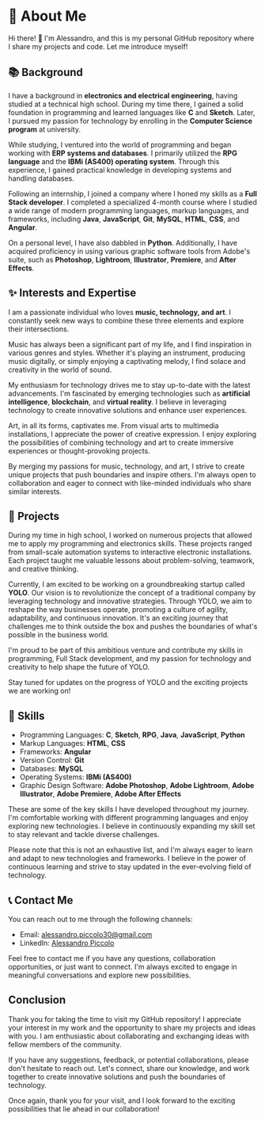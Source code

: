 # 👤 About Me

Hi there! 👋 I'm Alessandro, and this is my personal GitHub repository where I share my projects and code. Let me introduce myself!

## 📚 Background
I have a background in **electronics and electrical engineering**, having studied at a technical high school. During my time there, I gained a solid foundation in programming and learned languages like **C** and **Sketch**. Later, I pursued my passion for technology by enrolling in the **Computer Science program** at university.

While studying, I ventured into the world of programming and began working with **ERP systems and databases**. I primarily utilized the **RPG language** and the **IBMi (AS400) operating system**. Through this experience, I gained practical knowledge in developing systems and handling databases.

Following an internship, I joined a company where I honed my skills as a **Full Stack developer**. I completed a specialized 4-month course where I studied a wide range of modern programming languages, markup languages, and frameworks, including **Java**, **JavaScript**, **Git**, **MySQL**, **HTML**, **CSS**, and **Angular**.

On a personal level, I have also dabbled in **Python**. Additionally, I have acquired proficiency in using various graphic software tools from Adobe's suite, such as **Photoshop**, **Lightroom**, **Illustrator**, **Premiere**, and **After Effects**.


## ✨ Interests and Expertise
I am a passionate individual who loves **music, technology, and art**. I constantly seek new ways to combine these three elements and explore their intersections.

Music has always been a significant part of my life, and I find inspiration in various genres and styles. Whether it's playing an instrument, producing music digitally, or simply enjoying a captivating melody, I find solace and creativity in the world of sound.

My enthusiasm for technology drives me to stay up-to-date with the latest advancements. I'm fascinated by emerging technologies such as **artificial intelligence**, **blockchain**, and **virtual reality**. I believe in leveraging technology to create innovative solutions and enhance user experiences.

Art, in all its forms, captivates me. From visual arts to multimedia installations, I appreciate the power of creative expression. I enjoy exploring the possibilities of combining technology and art to create immersive experiences or thought-provoking projects.

By merging my passions for music, technology, and art, I strive to create unique projects that push boundaries and inspire others. I'm always open to collaboration and eager to connect with like-minded individuals who share similar interests.


## 💼 Projects
During my time in high school, I worked on numerous projects that allowed me to apply my programming and electronics skills. These projects ranged from small-scale automation systems to interactive electronic installations. Each project taught me valuable lessons about problem-solving, teamwork, and creative thinking.

Currently, I am excited to be working on a groundbreaking startup called **YOLO**. Our vision is to revolutionize the concept of a traditional company by leveraging technology and innovative strategies. Through YOLO, we aim to reshape the way businesses operate, promoting a culture of agility, adaptability, and continuous innovation. It's an exciting journey that challenges me to think outside the box and pushes the boundaries of what's possible in the business world.

I'm proud to be part of this ambitious venture and contribute my skills in programming, Full Stack development, and my passion for technology and creativity to help shape the future of YOLO.

Stay tuned for updates on the progress of YOLO and the exciting projects we are working on!


## 🚀 Skills
- Programming Languages: **C**, **Sketch**, **RPG**, **Java**, **JavaScript**, **Python**
- Markup Languages: **HTML**, **CSS**
- Frameworks: **Angular**
- Version Control: **Git**
- Databases: **MySQL**
- Operating Systems: **IBMi (AS400)**
- Graphic Design Software: **Adobe Photoshop**, **Adobe Lightroom**, **Adobe Illustrator**, **Adobe Premiere**, **Adobe After Effects**

These are some of the key skills I have developed throughout my journey. I'm comfortable working with different programming languages and enjoy exploring new technologies. I believe in continuously expanding my skill set to stay relevant and tackle diverse challenges.

Please note that this is not an exhaustive list, and I'm always eager to learn and adapt to new technologies and frameworks. I believe in the power of continuous learning and strive to stay updated in the ever-evolving field of technology.


## 📞 Contact Me
You can reach out to me through the following channels:

- Email: [alessandro.piccolo30@gmail.com](mailto:alessandro.piccolo30@gmail.com)
- LinkedIn: [Alessandro Piccolo](https://www.linkedin.com/in/piccoloalessandro/)

Feel free to contact me if you have any questions, collaboration opportunities, or just want to connect. I'm always excited to engage in meaningful conversations and explore new possibilities.


## Conclusion
Thank you for taking the time to visit my GitHub repository! I appreciate your interest in my work and the opportunity to share my projects and ideas with you. I am enthusiastic about collaborating and exchanging ideas with fellow members of the community.

If you have any suggestions, feedback, or potential collaborations, please don't hesitate to reach out. Let's connect, share our knowledge, and work together to create innovative solutions and push the boundaries of technology.

Once again, thank you for your visit, and I look forward to the exciting possibilities that lie ahead in our collaboration!
